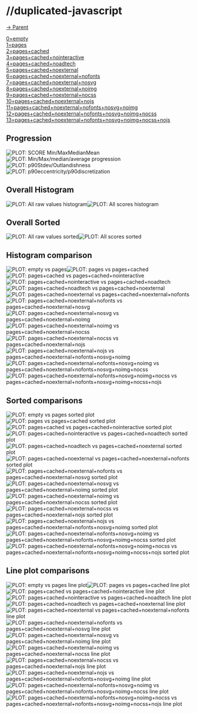 
# //duplicated-javascript

[→ Parent](..)

[0=empty](samples/empty)  
[1=pages](samples/pages)  
[2=pages+cached](samples/pages+cached)  
[3=pages+cached+nointeractive](samples/pages+cached+nointeractive)  
[4=pages+cached+noadtech](samples/pages+cached+noadtech)  
[5=pages+cached+noexternal](samples/pages+cached+noexternal)  
[6=pages+cached+noexternal+nofonts](samples/pages+cached+noexternal+nofonts)  
[7=pages+cached+noexternal+nosvg](samples/pages+cached+noexternal+nosvg)  
[8=pages+cached+noexternal+noimg](samples/pages+cached+noexternal+noimg)  
[9=pages+cached+noexternal+nocss](samples/pages+cached+noexternal+nocss)  
[10=pages+cached+noexternal+nojs](samples/pages+cached+noexternal+nojs)  
[11=pages+cached+noexternal+nofonts+nosvg+noimg](samples/pages+cached+noexternal+nofonts+nosvg+noimg)  
[12=pages+cached+noexternal+nofonts+nosvg+noimg+nocss](samples/pages+cached+noexternal+nofonts+nosvg+noimg+nocss)  
[13=pages+cached+noexternal+nofonts+nosvg+noimg+nocss+nojs](samples/pages+cached+noexternal+nofonts+nosvg+noimg+nocss+nojs)  

## Progression

![PLOT: SCORE Min/MaxMedianMean](./progression/score.svg)![PLOT: Min/Max/median/average progression](./progression/value.svg)![PLOT: p90Stdev/Outlandishness](./progression/stddev.svg)![PLOT: p90eccentricity/p90discretization](./progression/eccentricity.svg)
## Overall Histogram

![PLOT: All raw values histogram](./comparison/histogram/all_raw.svg)![PLOT: All scores histogram](./comparison/histogram/all_score.svg)
## Overall Sorted

![PLOT: All raw values sorted](./comparison/sorted/all_raw.svg)![PLOT: All scores sorted](./comparison/sorted/all_score.svg)
## Histogram comparison

![PLOT: empty vs pages](./comparison/histogram/0_vs_1.svg)![PLOT: pages vs pages+cached](./comparison/histogram/1_vs_2.svg)![PLOT: pages+cached vs pages+cached+nointeractive](./comparison/histogram/2_vs_3.svg)![PLOT: pages+cached+nointeractive vs pages+cached+noadtech](./comparison/histogram/3_vs_4.svg)![PLOT: pages+cached+noadtech vs pages+cached+noexternal](./comparison/histogram/4_vs_5.svg)![PLOT: pages+cached+noexternal vs pages+cached+noexternal+nofonts](./comparison/histogram/5_vs_6.svg)![PLOT: pages+cached+noexternal+nofonts vs pages+cached+noexternal+nosvg](./comparison/histogram/6_vs_7.svg)![PLOT: pages+cached+noexternal+nosvg vs pages+cached+noexternal+noimg](./comparison/histogram/7_vs_8.svg)![PLOT: pages+cached+noexternal+noimg vs pages+cached+noexternal+nocss](./comparison/histogram/8_vs_9.svg)![PLOT: pages+cached+noexternal+nocss vs pages+cached+noexternal+nojs](./comparison/histogram/9_vs_10.svg)![PLOT: pages+cached+noexternal+nojs vs pages+cached+noexternal+nofonts+nosvg+noimg](./comparison/histogram/10_vs_11.svg)![PLOT: pages+cached+noexternal+nofonts+nosvg+noimg vs pages+cached+noexternal+nofonts+nosvg+noimg+nocss](./comparison/histogram/11_vs_12.svg)![PLOT: pages+cached+noexternal+nofonts+nosvg+noimg+nocss vs pages+cached+noexternal+nofonts+nosvg+noimg+nocss+nojs](./comparison/histogram/12_vs_13.svg)
## Sorted comparisons

![PLOT: empty vs pages sorted plot](./comparison/sorted/0_vs_1.svg)![PLOT: pages vs pages+cached sorted plot](./comparison/sorted/1_vs_2.svg)![PLOT: pages+cached vs pages+cached+nointeractive sorted plot](./comparison/sorted/2_vs_3.svg)![PLOT: pages+cached+nointeractive vs pages+cached+noadtech sorted plot](./comparison/sorted/3_vs_4.svg)![PLOT: pages+cached+noadtech vs pages+cached+noexternal sorted plot](./comparison/sorted/4_vs_5.svg)![PLOT: pages+cached+noexternal vs pages+cached+noexternal+nofonts sorted plot](./comparison/sorted/5_vs_6.svg)![PLOT: pages+cached+noexternal+nofonts vs pages+cached+noexternal+nosvg sorted plot](./comparison/sorted/6_vs_7.svg)![PLOT: pages+cached+noexternal+nosvg vs pages+cached+noexternal+noimg sorted plot](./comparison/sorted/7_vs_8.svg)![PLOT: pages+cached+noexternal+noimg vs pages+cached+noexternal+nocss sorted plot](./comparison/sorted/8_vs_9.svg)![PLOT: pages+cached+noexternal+nocss vs pages+cached+noexternal+nojs sorted plot](./comparison/sorted/9_vs_10.svg)![PLOT: pages+cached+noexternal+nojs vs pages+cached+noexternal+nofonts+nosvg+noimg sorted plot](./comparison/sorted/10_vs_11.svg)![PLOT: pages+cached+noexternal+nofonts+nosvg+noimg vs pages+cached+noexternal+nofonts+nosvg+noimg+nocss sorted plot](./comparison/sorted/11_vs_12.svg)![PLOT: pages+cached+noexternal+nofonts+nosvg+noimg+nocss vs pages+cached+noexternal+nofonts+nosvg+noimg+nocss+nojs sorted plot](./comparison/sorted/12_vs_13.svg)
## Line plot comparisons

![PLOT: empty vs pages line plot](./comparison/line/0_vs_1.svg)![PLOT: pages vs pages+cached line plot](./comparison/line/1_vs_2.svg)![PLOT: pages+cached vs pages+cached+nointeractive line plot](./comparison/line/2_vs_3.svg)![PLOT: pages+cached+nointeractive vs pages+cached+noadtech line plot](./comparison/line/3_vs_4.svg)![PLOT: pages+cached+noadtech vs pages+cached+noexternal line plot](./comparison/line/4_vs_5.svg)![PLOT: pages+cached+noexternal vs pages+cached+noexternal+nofonts line plot](./comparison/line/5_vs_6.svg)![PLOT: pages+cached+noexternal+nofonts vs pages+cached+noexternal+nosvg line plot](./comparison/line/6_vs_7.svg)![PLOT: pages+cached+noexternal+nosvg vs pages+cached+noexternal+noimg line plot](./comparison/line/7_vs_8.svg)![PLOT: pages+cached+noexternal+noimg vs pages+cached+noexternal+nocss line plot](./comparison/line/8_vs_9.svg)![PLOT: pages+cached+noexternal+nocss vs pages+cached+noexternal+nojs line plot](./comparison/line/9_vs_10.svg)![PLOT: pages+cached+noexternal+nojs vs pages+cached+noexternal+nofonts+nosvg+noimg line plot](./comparison/line/10_vs_11.svg)![PLOT: pages+cached+noexternal+nofonts+nosvg+noimg vs pages+cached+noexternal+nofonts+nosvg+noimg+nocss line plot](./comparison/line/11_vs_12.svg)![PLOT: pages+cached+noexternal+nofonts+nosvg+noimg+nocss vs pages+cached+noexternal+nofonts+nosvg+noimg+nocss+nojs line plot](./comparison/line/12_vs_13.svg)